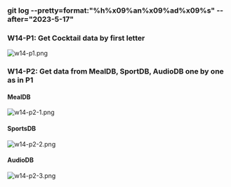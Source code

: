 ### git log --pretty=format:"%h%x09%an%x09%ad%x09%s" --after="2023-5-17"

### W14-P1: Get Cocktail data by first letter
 
![w14-p1.png]()


### W14-P2: Get data from MealDB, SportDB, AudioDB one by one as in P1
 
#### MealDB
 
![w14-p2-1.png]()
 
#### SportsDB
 
![w14-p2-2.png]()
 
#### AudioDB
 
![w14-p2-3.png]()